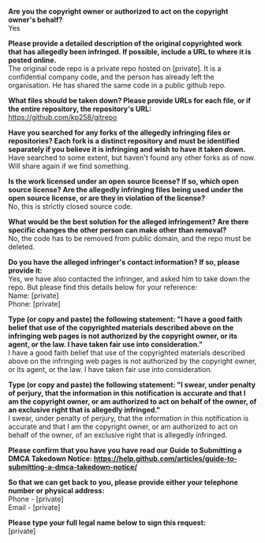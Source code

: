 **Are you the copyright owner or authorized to act on the copyright owner's behalf?**  
Yes

**Please provide a detailed description of the original copyrighted work that has allegedly been infringed. If possible, include a URL to where it is posted online.**  
The original code repo is a private repo hosted on [private]. It is a confidential company code, and the person has already left the organisation. He has shared the same code in a public github repo.

**What files should be taken down? Please provide URLs for each file, or if the entire repository, the repository's URL:**  
https://github.com/kp258/gitrepo

**Have you searched for any forks of the allegedly infringing files or repositories? Each fork is a distinct repository and must be identified separately if you believe it is infringing and wish to have it taken down.**  
Have searched to some extent, but haven't found any other forks as of now. Will share again if we find something.

**Is the work licensed under an open source license? If so, which open source license? Are the allegedly infringing files being used under the open source license, or are they in violation of the license?**  
No, this is strictly closed source code.

**What would be the best solution for the alleged infringement? Are there specific changes the other person can make other than removal?**  
No, the code has to be removed from public domain, and the repo must be deleted.

**Do you have the alleged infringer's contact information? If so, please provide it:**  
Yes, we have also contacted the infringer, and asked him to take down the repo. But please find this details below for your reference:  
Name: [private]  
Phone: [private]

**Type (or copy and paste) the following statement: "I have a good faith belief that use of the copyrighted materials described above on the infringing web pages is not authorized by the copyright owner, or its agent, or the law. I have taken fair use into consideration."**  
I have a good faith belief that use of the copyrighted materials described above on the infringing web pages is not authorized by the copyright owner, or its agent, or the law. I have taken fair use into consideration.

**Type (or copy and paste) the following statement: "I swear, under penalty of perjury, that the information in this notification is accurate and that I am the copyright owner, or am authorized to act on behalf of the owner, of an exclusive right that is allegedly infringed."**  
I swear, under penalty of perjury, that the information in this notification is accurate and that I am the copyright owner, or am authorized to act on behalf of the owner, of an exclusive right that is allegedly infringed.

**Please confirm that you have you have read our Guide to Submitting a DMCA Takedown Notice: https://help.github.com/articles/guide-to-submitting-a-dmca-takedown-notice/**

**So that we can get back to you, please provide either your telephone number or physical address:**  
Phone - [private]  
Email - [private]

**Please type your full legal name below to sign this request:**   
[private]
